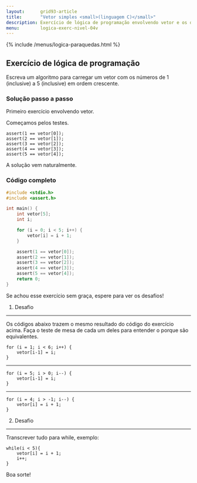 ```yaml
---
layout:      grid93-article
title:       "Vetor simples <small>(linguagem C)</small>"
description: Exercício de lógica de programação envolvendo vetor e os diversos tipos de laços.
menu:        logica-exerc-nivel-04v
---
```


{% include /menus/logica-paraquedas.html %}

Exercício de lógica de programação
---

Escreva um algoritmo para carregar um vetor com os números de 1 (inclusive) a 5 (inclusive) em ordem crescente.


### Solução passo a passo

Primeiro exercício envolvendo vetor.

Começamos pelos testes.

    assert(1 == vetor[0]);
    assert(2 == vetor[1]);
    assert(3 == vetor[2]);
    assert(4 == vetor[3]);
    assert(5 == vetor[4]);

A solução vem naturalmente.


### Código completo

```c
#include <stdio.h>
#include <assert.h>

int main() {
    int vetor[5];
    int i;

    for (i = 0; i < 5; i++) {
        vetor[i] = i + 1;
    }

    assert(1 == vetor[0]);
    assert(2 == vetor[1]);
    assert(3 == vetor[2]);
    assert(4 == vetor[3]);
    assert(5 == vetor[4]);
    return 0;
}
```

Se achou esse exercício sem graça, espere para ver os desafios!


1) Desafio
---

Os códigos abaixo trazem o mesmo resultado do código do exercício acima.
Faça o teste de mesa de cada um deles para entender o porque são equivalentes.

    for (i = 1; i < 6; i++) {
        vetor[i-1] = i;
    }

<hr>

    for (i = 5; i > 0; i--) {
        vetor[i-1] = i;
    }

<hr>

    for (i = 4; i > -1; i--) {
        vetor[i] = i + 1;
    }


2) Desafio
---


Transcrever tudo para while, exemplo:

    while(i < 5){
        vetor[i] = i + 1;
        i++;
    }

Boa sorte!